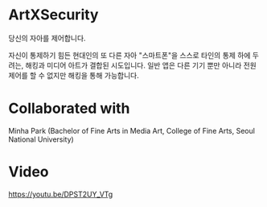 # ArtXSecurity
당신의 자아를 제어합니다.

자신이 통제하기 힘든 현대인의 또 다른 자아 "스마트폰"을 
스스로 타인의 통제 하에 두려는, 해킹과 미디어 아트가 결합된 시도입니다.
일반 앱은 다른 기기 뿐만 아니라 전원 제어를 할 수 없지만 해킹을 통해 가능합니다.

# Collaborated with
Minha Park (Bachelor of Fine Arts in Media Art, College of Fine Arts, Seoul National University)

# Video
https://youtu.be/DPST2UY_VTg
